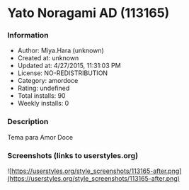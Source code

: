 # Yato Noragami AD (113165)

### Information
- Author: Miya.Hara (unknown)
- Created at: unknown
- Updated at: 4/27/2015, 11:31:03 PM
- License: NO-REDISTRIBUTION
- Category: amordoce
- Rating: undefined
- Total installs: 90
- Weekly installs: 0


### Description
Tema para Amor Doce


### Screenshots (links to userstyles.org)
![https://userstyles.org/style_screenshots/113165-after.png](https://userstyles.org/style_screenshots/113165-after.png)



